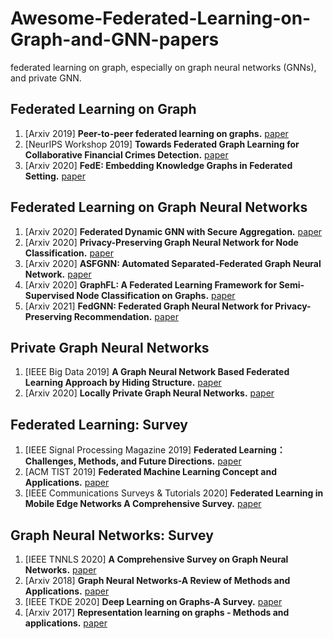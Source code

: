 # Awesome-Federated-Learning-on-Graph-and-GNN-papers
federated learning on graph, especially on graph neural networks (GNNs), and private GNN.

## Federated Learning on Graph
1. \[Arxiv 2019\] **Peer-to-peer federated learning on graphs.** [paper](https://arxiv.org/pdf/1901.11173)
2. \[NeurIPS Workshop 2019\] **Towards Federated Graph Learning for Collaborative Financial Crimes Detection.** [paper](https://arxiv.org/pdf/1909.12946)
3. \[Arxiv 2020\] **FedE: Embedding Knowledge Graphs in Federated Setting.** [paper](https://arxiv.org/pdf/2010.12882)

## Federated Learning on Graph Neural Networks
1. \[Arxiv 2020\] **Federated Dynamic GNN with Secure Aggregation.** [paper](https://arxiv.org/pdf/2009.07351)
2. \[Arxiv 2020\] **Privacy-Preserving Graph Neural Network for Node Classification.** [paper](https://arxiv.org/pdf/2005.11903)
3. \[Arxiv 2020\] **ASFGNN: Automated Separated-Federated Graph Neural Network.** [paper](https://arxiv.org/pdf/2011.03248)
4. \[Arxiv 2020\] **GraphFL: A Federated Learning Framework for Semi-Supervised Node Classification on Graphs.** [paper](https://arxiv.org/pdf/2012.04187)
5. \[Arxiv 2021\] **FedGNN: Federated Graph Neural Network for Privacy-Preserving Recommendation.** [paper](https://arxiv.org/pdf/2102.04925)

## Private Graph Neural Networks
1. \[IEEE Big Data 2019\] **A Graph Neural Network Based Federated Learning Approach by Hiding Structure.** [paper](https://www.researchgate.net/profile/Shijun_Liu3/publication/339482514_SGNN_A_Graph_Neural_Network_Based_Federated_Learning_Approach_by_Hiding_Structure/links/5f48365d458515a88b790595/SGNN-A-Graph-Neural-Network-Based-Federated-Learning-Approach-by-Hiding-Structure.pdf)
2. \[Arxiv 2020\] **Locally Private Graph Neural Networks.** [paper](https://arxiv.org/pdf/2006.05535)

## Federated Learning: Survey
1. \[IEEE Signal Processing Magazine 2019\] **Federated Learning：Challenges, Methods, and Future Directions.** [paper](https://arxiv.org/pdf/1908.07873)
2. \[ACM TIST 2019\] **Federated Machine Learning Concept and Applications.** [paper](https://arxiv.org/pdf/1902.04885)
3. \[IEEE Communications Surveys & Tutorials 2020\] **Federated Learning in Mobile Edge Networks A Comprehensive Survey.** [paper](https://arxiv.org/pdf/1909.11875)

## Graph Neural Networks: Survey
1. \[IEEE TNNLS 2020\] **A Comprehensive Survey on Graph Neural Networks.** [paper](https://arxiv.org/pdf/1901.00596)
2. \[Arxiv 2018\] **Graph Neural Networks-A Review of Methods and Applications.** [paper](https://arxiv.org/abs/1812.08434)
2. \[IEEE TKDE 2020\] **Deep Learning on Graphs-A Survey.** [paper](https://arxiv.org/pdf/1812.04202.pdf%E3%80%82)
3. \[Arxiv 2017\] **Representation learning on graphs - Methods and applications.** [paper](https://arxiv.org/pdf/1709.05584)